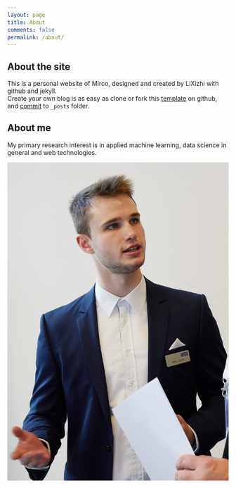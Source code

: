 ```yaml
---
layout: page
title: About
comments: false
permalink: /about/
---
```


## About the site
This is a personal website of Mirco, designed and created by LiXizhi with github and jekyll.   
Create your own blog is as easy as clone or fork this [template](https://github.com/LiXizhi/lixizhi.github.io) on github, and [commit](http://jekyllrb.com/docs/posts/) to `_posts` folder.  


## About me

My primary research interest is in applied machine learning, data science in general and web technologies.


![avatar](../ressources/IMG_0095.jpg#thumbnail)
